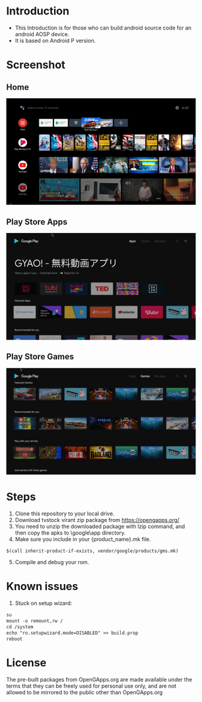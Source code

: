 # Introduction
* This Introduction is for those who can build android source code for an android AOSP device.
* It is based on Android P version.

# Screenshot
## Home
![image](https://github.com/Pengchengistaken/android_vendor_google/blob/master/screenshots/TVHomeLauncher.png)
## Play Store Apps
![image](https://github.com/Pengchengistaken/android_vendor_google/blob/master/screenshots/google_play_apps.png)
## Play Store Games
![image](https://github.com/Pengchengistaken/android_vendor_google/blob/master/screenshots/google_play_games.png)

# Steps
1.  Clone this repository to your local drive.
2.  Download tvstock virant zip package from https://opengapps.org/
3.  You need to unzip the downloaded package with lzip command, and then copy the apks to \google\app directory.
4. Make sure you include in your {product_name}.mk file.
```
$(call inherit-product-if-exists, vendor/google/products/gms.mk)
```
5. Compile and debug your rom.

# Known issues
1. Stuck on setup wizard:
```
su
mount -o remount,rw /
cd /system
echo "ro.setupwizard.mode=DISABLED" >> build.prop
reboot
```

# License
The pre-built packages from OpenGApps.org are made available under the terms that they can be freely used for personal use only, and are not allowed to be mirrored to the public other than OpenGApps.org

